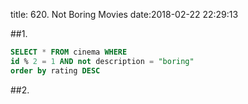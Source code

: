 title: 620. Not Boring Movies
date:2018-02-22 22:29:13

##1.
```sql
SELECT * FROM cinema WHERE
id % 2 = 1 AND not description = "boring"
order by rating DESC
```

##2.